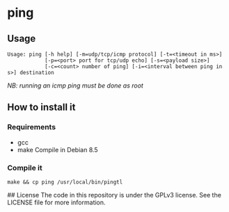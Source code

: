# ping

## Usage
```
Usage: ping [-h help] [-m=udp/tcp/icmp protocol] [-t=<timeout in ms>]
            [-p=<port> port for tcp/udp echo] [-s=<payload size>]
            [-c=<count> number of ping] [-i=<interval between ping in s>] destination
```

*NB: running an icmp ping must be done as root*

## How to install it
### Requirements
- gcc
- make
Compile in Debian 8.5
### Compile it
```
make && cp ping /usr/local/bin/pingtl
```

## License
The code in this repository is under the GPLv3 license.
See the LICENSE file for more information.

